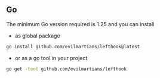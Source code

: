 ## Go

The minimum Go version required is 1.25 and you can install

- as global package

```bash
go install github.com/evilmartians/lefthook@latest
```

- or as a go tool in your project

```bash
go get -tool github.com/evilmartians/lefthook
```
